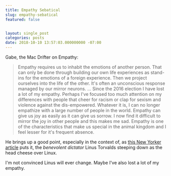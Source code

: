 ```yaml
---
title: Empathy Sebatical
slug: empathy-sebatical
featured: false


layout: single_post
categories: posts
date: 2018-10-10 13:57:03.000000000 -07:00
---
```


Gabe, the Mac Drifter on Empathy:

>  Empathy requires us to inhabit the emotions of another person. That can only be done through building our own life experiences as stand-ins for the emotions of a foreign experience. Then we project ourselves into the life of the other. It's often an unconscious response managed by our mirror neurons.
> …
> Since the 2016 election I have lost a lot of my empathy. Perhaps I've focused too much attention on my differences with people that cheer for racism or clap for sexism and violence against the dis-empowered. Whatever it is, I can no longer empathize with a large number of people in the world. Empathy can give us joy as easily as it can give us sorrow. I now find it difficult to mirror the joy in other people and this makes me sad. Empathy is one of the characteristics that make us special in the animal kingdom and I feel lesser for it's frequent absence.

He brings up a good point, especially in the context of, as [this New Yorker article](https://www.newyorker.com/science/elements/after-years-of-abusive-e-mails-the-creator-of-linux-steps-aside) puts it, the _benevolent dictator_ Linus Torvalds steeping down as the head cheese over Linux.

I'm not convinced Linus will ever change. Maybe I've also lost a lot of my empathy.

